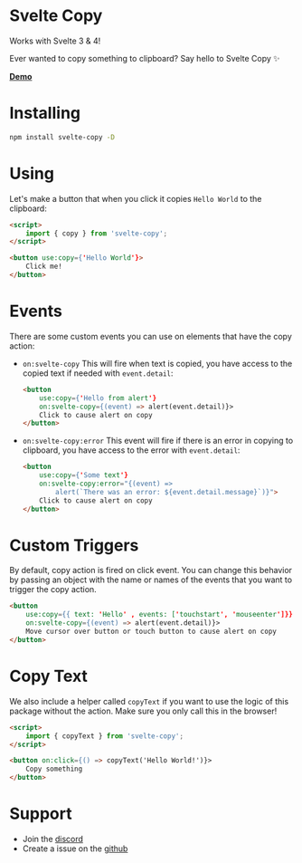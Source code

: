 # Svelte Copy

Works with Svelte 3 & 4!

Ever wanted to copy something to clipboard? Say hello to Svelte Copy ✨

[**Demo**](https://svelte-copy.pages.dev)

# Installing

```sh
npm install svelte-copy -D
```

# Using

Let's make a button that when you click it copies `Hello World` to the clipboard:

```html
<script>
    import { copy } from 'svelte-copy';
</script>

<button use:copy={'Hello World'}>
    Click me!
</button>
```

# Events

There are some custom events you can use on elements that have the copy action:

-   `on:svelte-copy`
    This will fire when text is copied, you have access to the copied text if needed with `event.detail`:

    ```html
    <button
        use:copy={'Hello from alert'}
        on:svelte-copy={(event) => alert(event.detail)}>
        Click to cause alert on copy
    </button>
    ```

-   `on:svelte-copy:error`
    This event will fire if there is an error in copying to clipboard, you have access to the error with `event.detail`:

    ```html
    <button
        use:copy={'Some text'}
        on:svelte-copy:error="{(event) =>
            alert(`There was an error: ${event.detail.message}`)}">
        Click to cause alert on copy
    </button>
    ```

# Custom Triggers

By default, copy action is fired on click event. You can change this behavior by passing an object with the name or names of the events that you want to trigger the copy action.

```html
<button
    use:copy={{ text: 'Hello' , events: ['touchstart', 'mouseenter']}}
    on:svelte-copy={(event) => alert(event.detail)}>
    Move cursor over button or touch button to cause alert on copy
</button>
```

# Copy Text

We also include a helper called `copyText` if you want to use the logic of this package without the action. Make sure you only call this in the browser!

```html
<script>
    import { copyText } from 'svelte-copy';
</script>

<button on:click={() => copyText('Hello World!')}>
    Copy something
</button>
```

# Support

-   Join the [discord](https://discord.gg/2Vd4wAjJnm)<br>
-   Create a issue on the [github](https://github.com/ghostdevv/svelte-copy)

